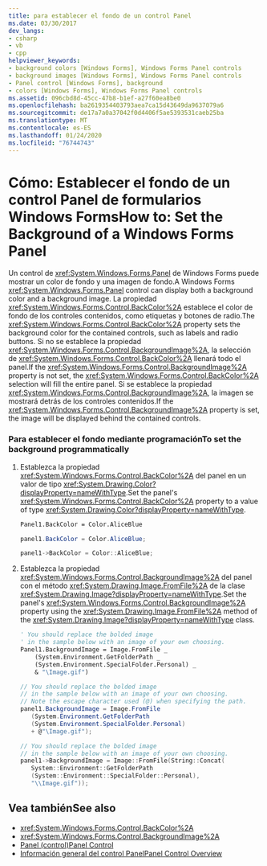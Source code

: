 ```yaml
---
title: para establecer el fondo de un control Panel
ms.date: 03/30/2017
dev_langs:
- csharp
- vb
- cpp
helpviewer_keywords:
- background colors [Windows Forms], Windows Forms Panel controls
- background images [Windows Forms], Windows Forms Panel controls
- Panel control [Windows Forms], background
- colors [Windows Forms], Windows Forms Panel controls
ms.assetid: 096cbd8d-45cc-47b8-b1ef-a27f60ea8be0
ms.openlocfilehash: ba2619354403793aea7ca15d43649da9637079a6
ms.sourcegitcommit: de17a7a0a37042f0d4406f5ae5393531caeb25ba
ms.translationtype: MT
ms.contentlocale: es-ES
ms.lasthandoff: 01/24/2020
ms.locfileid: "76744743"
---
```

# <a name="how-to-set-the-background-of-a-windows-forms-panel"></a><span data-ttu-id="fc213-102">Cómo: Establecer el fondo de un control Panel de formularios Windows Forms</span><span class="sxs-lookup"><span data-stu-id="fc213-102">How to: Set the Background of a Windows Forms Panel</span></span>
<span data-ttu-id="fc213-103">Un control de <xref:System.Windows.Forms.Panel> de Windows Forms puede mostrar un color de fondo y una imagen de fondo.</span><span class="sxs-lookup"><span data-stu-id="fc213-103">A Windows Forms <xref:System.Windows.Forms.Panel> control can display both a background color and a background image.</span></span> <span data-ttu-id="fc213-104">La propiedad <xref:System.Windows.Forms.Control.BackColor%2A> establece el color de fondo de los controles contenidos, como etiquetas y botones de radio.</span><span class="sxs-lookup"><span data-stu-id="fc213-104">The <xref:System.Windows.Forms.Control.BackColor%2A> property sets the background color for the contained controls, such as labels and radio buttons.</span></span> <span data-ttu-id="fc213-105">Si no se establece la propiedad <xref:System.Windows.Forms.Control.BackgroundImage%2A>, la selección de <xref:System.Windows.Forms.Control.BackColor%2A> llenará todo el panel.</span><span class="sxs-lookup"><span data-stu-id="fc213-105">If the <xref:System.Windows.Forms.Control.BackgroundImage%2A> property is not set, the <xref:System.Windows.Forms.Control.BackColor%2A> selection will fill the entire panel.</span></span> <span data-ttu-id="fc213-106">Si se establece la propiedad <xref:System.Windows.Forms.Control.BackgroundImage%2A>, la imagen se mostrará detrás de los controles contenidos.</span><span class="sxs-lookup"><span data-stu-id="fc213-106">If the <xref:System.Windows.Forms.Control.BackgroundImage%2A> property is set, the image will be displayed behind the contained controls.</span></span>  
  
### <a name="to-set-the-background-programmatically"></a><span data-ttu-id="fc213-107">Para establecer el fondo mediante programación</span><span class="sxs-lookup"><span data-stu-id="fc213-107">To set the background programmatically</span></span>  
  
1. <span data-ttu-id="fc213-108">Establezca la propiedad <xref:System.Windows.Forms.Control.BackColor%2A> del panel en un valor de tipo <xref:System.Drawing.Color?displayProperty=nameWithType>.</span><span class="sxs-lookup"><span data-stu-id="fc213-108">Set the panel's <xref:System.Windows.Forms.Control.BackColor%2A> property to a value of type <xref:System.Drawing.Color?displayProperty=nameWithType>.</span></span>  
  
    ```vb  
    Panel1.BackColor = Color.AliceBlue  
    ```  
  
    ```csharp  
    panel1.BackColor = Color.AliceBlue;  
    ```  
  
    ```cpp  
    panel1->BackColor = Color::AliceBlue;  
    ```  
  
2. <span data-ttu-id="fc213-109">Establezca la propiedad <xref:System.Windows.Forms.Control.BackgroundImage%2A> del panel con el método <xref:System.Drawing.Image.FromFile%2A> de la clase <xref:System.Drawing.Image?displayProperty=nameWithType>.</span><span class="sxs-lookup"><span data-stu-id="fc213-109">Set the panel's <xref:System.Windows.Forms.Control.BackgroundImage%2A> property using the <xref:System.Drawing.Image.FromFile%2A> method of the <xref:System.Drawing.Image?displayProperty=nameWithType> class.</span></span>  
  
    ```vb  
    ' You should replace the bolded image   
    ' in the sample below with an image of your own choosing.  
    Panel1.BackgroundImage = Image.FromFile _  
        (System.Environment.GetFolderPath _  
        (System.Environment.SpecialFolder.Personal) _  
        & "\Image.gif")  
    ```  
  
    ```csharp  
    // You should replace the bolded image   
    // in the sample below with an image of your own choosing.  
    // Note the escape character used (@) when specifying the path.  
    panel1.BackgroundImage = Image.FromFile  
       (System.Environment.GetFolderPath  
       (System.Environment.SpecialFolder.Personal)  
       + @"\Image.gif");  
    ```  
  
    ```cpp  
    // You should replace the bolded image   
    // in the sample below with an image of your own choosing.  
    panel1->BackgroundImage = Image::FromFile(String::Concat(  
       System::Environment::GetFolderPath  
       (System::Environment::SpecialFolder::Personal),  
       "\\Image.gif"));  
    ```  
  
## <a name="see-also"></a><span data-ttu-id="fc213-110">Vea también</span><span class="sxs-lookup"><span data-stu-id="fc213-110">See also</span></span>

- <xref:System.Windows.Forms.Control.BackColor%2A>
- <xref:System.Windows.Forms.Control.BackgroundImage%2A>
- [<span data-ttu-id="fc213-111">Panel (control)</span><span class="sxs-lookup"><span data-stu-id="fc213-111">Panel Control</span></span>](panel-control-windows-forms.md)
- [<span data-ttu-id="fc213-112">Información general del control Panel</span><span class="sxs-lookup"><span data-stu-id="fc213-112">Panel Control Overview</span></span>](panel-control-overview-windows-forms.md)

